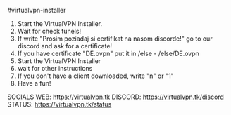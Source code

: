 #virtualvpn-installer                                                                                                                                                                  

1. Start the VirtualVPN Installer.
2. Wait for check tunels!
3. If write "Prosim poziadaj si certifikat na nasom discorde!" go to our discord and ask for a certificate!
4. If you have certificate "DE.ovpn" put it in /else - /else/DE.ovpn
5. Start the VirtualVPN Installer
6. wait for other instructions
7. If you don't have a client downloaded, write "n" or "1"
8. Have a fun!

SOCIALS
WEB: https://virtualvpn.tk
DISCORD: https://virtualvpn.tk/discord
STATUS: https://virtualvpn.tk/status
